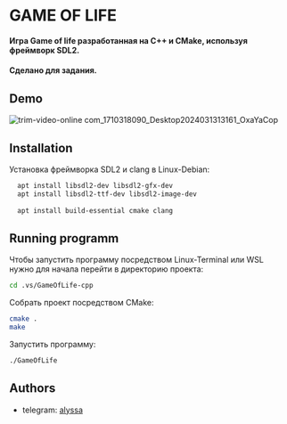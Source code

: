 
# GAME OF LIFE 

#### Игра Game of life разработанная на C++ и CMake, используя фреймворк SDL2.
#### Сделано для задания.




## Demo


![trim-video-online com_1710318090_Desktop2024031313161_OxaYaCop](https://github.com/alisaosipova/GameOfLife-cpp/assets/158164897/1859f752-4845-4991-81b0-40527c839bde)


## Installation

Установка фреймворка SDL2 и clang в Linux-Debian:

```bash
  apt install libsdl2-dev libsdl2-gfx-dev 
  apt install libsdl2-ttf-dev libsdl2-image-dev
  
  apt install build-essential cmake clang
```

    
## Running programm

Чтобы запустить программу посредством Linux-Terminal или WSL нужно для начала перейти в директорию проекта:

```bash
cd .vs/GameOfLife-cpp
```
Собрать проект посредством CMake:
```bash
cmake .
make
```
Запустить программу:
```bash
./GameOfLife
```


## Authors

- telegram: [alyssa](https://t.me/alyssaosipova)

